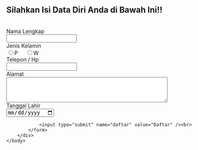 <html>
	<head>
		<title>Halaman Pendaftaran</title>
		<link rel="stylesheet" type="text/css" href="css/styles.css" />
	</head>
	<body>
		<div class="box-form">
			<?php
				include "koneksi.php";
				if(isset($_POST['daftar'])){
					$daftar = mysqli_query($conn, "INSERT INTO tb_daftar VALUES
					('".$_POST['id']."',
					'".$_POST['nama']."',
					'".$_POST['jk']."',
					'".$_POST['telp']."',
					'".$_POST['alamat']."',
					'".$_POST['tgl_lhr']."',
					NULL)");
					if($daftar){
						echo 'Berhasil daftar';
					}else{
						echo 'Gagal daftar';
					}
				}
			?>
			<h2>Silahkan Isi Data Diri Anda di Bawah Ini!!</h2>
			<form action="" method="post">
				<?php
					$data = mysqli_query($conn, "SELECT MAX(id_pendaftaran) AS idp FROM
					tb_daftar");
					$data_akhir = mysqli_fetch_array($data);
					$id1 = $data_akhir['idp'];
					$id2 = substr($id1,3,2); //USR01
					$id3 = $id2 + 1;
					$id4 = 'USR'.sprintf('%02s',$id3);
				?>
				<input type="hidden" name="id" value="<?php echo $id4 ?>" /><br>
				Nama Lengkap<br>
				<input type="text" name="nama" value="" /><br>
				Jenis Kelamin<br>
				<input type="radio" name="jk" value="P" title="Pria" />P &nbsp;&nbsp;&nbsp;
				<input type="radio" name="jk" value="W" title="Wanita"/>W<br>
				Telepon / Hp<br>
				<input type="text" name="telp" required /><br>
				Alamat<br>
				<textarea name="alamat" rows="4" cols="50" required></textarea><br>
				Tanggal Lahir<br>
				<input type="date" name="tgl_lhr" required /><br>
				
				<input type="submit" name="daftar" value="Daftar" /><br>
			</form>
		</div>
	</body>
</html>
